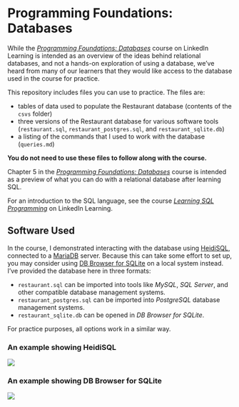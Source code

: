 # Programming Foundations: Databases
While the [_Programming Foundations: Databases_][1] course on LinkedIn Learning is intended as an overview of the ideas behind relational databases, and not a hands-on exploration of using a database, we’ve heard from many of our learners that they would like access to the database used in the course for practice.

This repository includes files you can use to practice. The files are:
* tables of data used to populate the Restaurant database (contents of the `csvs` folder)
* three versions of the Restaurant database for various software tools (`restaurant.sql`, `restaurant_postgres.sql`, and `restaurant_sqlite.db`)
* a listing of the commands that I used to work with the database (`queries.md`)

**You do not need to use these files to follow along with the course.**

Chapter 5 in the [_Programming Foundations: Databases_][2] course is intended as a preview of what you can do with a relational database after learning SQL. 

For an introduction to the SQL language, see the course [_Learning SQL Programming_][3] on LinkedIn Learning.

## Software Used
In the course, I demonstrated interacting with the database using [HeidiSQL][4], connected to a [MariaDB][5] server. Because this can take some effort to set up, you may consider using [DB Browser for SQLite][6] on a local system instead. I’ve provided the database here in three formats:
* `restaurant.sql` can be imported into tools like *MySQL*, *SQL Server*, and other compatible database management systems.
* `restaurant_postgres.sql` can be imported into *PostgreSQL* database management systems.
* `restaurant_sqlite.db` can be opened in *DB Browser for SQLite*.

For practice purposes, all options work in a similar way.

### An example showing HeidiSQL
![][image-1]

### An example showing DB Browser for SQLite
![][image-2]

[1]:	https://www.linkedin.com/learning/programming-foundations-databases-2
[2]:	https://www.linkedin.com/learning/programming-foundations-databases-2
[3]:	https://www.linkedin.com/learning/learning-sql-programming
[4]:	https://www.heidisql.com/
[5]:	https://mariadb.com/
[6]:	https://sqlitebrowser.org/

[image-1]:	imgs/heidisql.png
[image-2]:	imgs/dbbrowser.png
